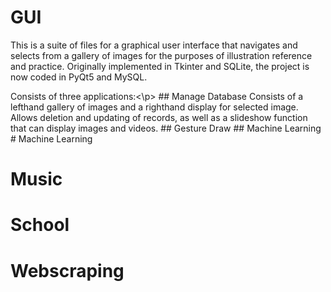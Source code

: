 # GUI
This is a suite of files for a graphical user interface that navigates and selects from a gallery of images for the purposes of illustration reference and practice. Originally implemented in Tkinter and SQLite, the project is now coded in PyQt5 and MySQL.
<p>Consists of three applications:<\p>
## Manage Database
Consists of a lefthand gallery of images and a righthand display for selected image. Allows deletion and updating of records, as well as a slideshow function that can display images and videos.
## Gesture Draw
## Machine Learning
# Machine Learning

# Music

# School

# Webscraping
